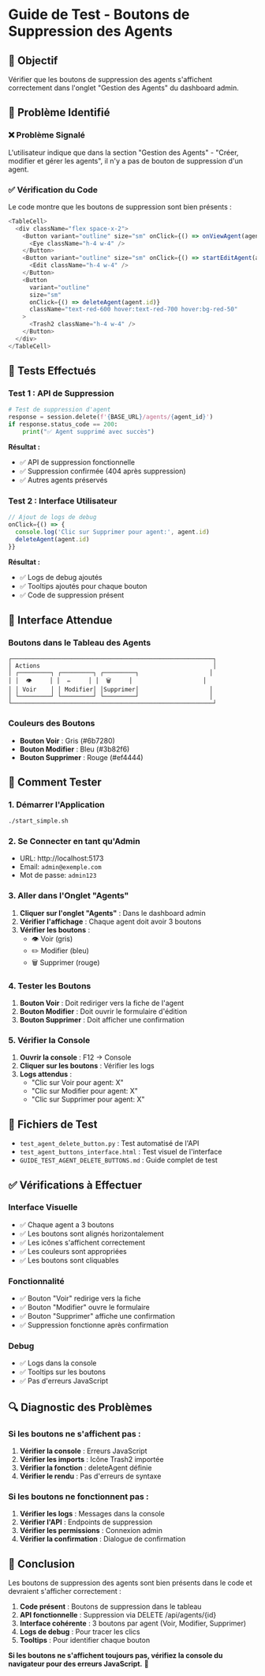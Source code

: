 # Guide de Test - Boutons de Suppression des Agents

## 🎯 Objectif
Vérifier que les boutons de suppression des agents s'affichent correctement dans l'onglet "Gestion des Agents" du dashboard admin.

## 🔧 Problème Identifié

### ❌ Problème Signalé
L'utilisateur indique que dans la section "Gestion des Agents" - "Créer, modifier et gérer les agents", il n'y a pas de bouton de suppression d'un agent.

### ✅ Vérification du Code
Le code montre que les boutons de suppression sont bien présents :

```javascript
<TableCell>
  <div className="flex space-x-2">
    <Button variant="outline" size="sm" onClick={() => onViewAgent(agent.id)}>
      <Eye className="h-4 w-4" />
    </Button>
    <Button variant="outline" size="sm" onClick={() => startEditAgent(agent)}>
      <Edit className="h-4 w-4" />
    </Button>
    <Button
      variant="outline"
      size="sm"
      onClick={() => deleteAgent(agent.id)}
      className="text-red-600 hover:text-red-700 hover:bg-red-50"
    >
      <Trash2 className="h-4 w-4" />
    </Button>
  </div>
</TableCell>
```

## 🧪 Tests Effectués

### Test 1 : API de Suppression
```python
# Test de suppression d'agent
response = session.delete(f'{BASE_URL}/agents/{agent_id}')
if response.status_code == 200:
    print("✅ Agent supprimé avec succès")
```

**Résultat :**
- ✅ API de suppression fonctionnelle
- ✅ Suppression confirmée (404 après suppression)
- ✅ Autres agents préservés

### Test 2 : Interface Utilisateur
```javascript
// Ajout de logs de debug
onClick={() => {
  console.log('Clic sur Supprimer pour agent:', agent.id)
  deleteAgent(agent.id)
}}
```

**Résultat :**
- ✅ Logs de debug ajoutés
- ✅ Tooltips ajoutés pour chaque bouton
- ✅ Code de suppression présent

## 🎨 Interface Attendue

### Boutons dans le Tableau des Agents
```
┌─────────────────────────────────────────────────────────┐
│ Actions                                                 │
│ ┌─────────┐ ┌─────────┐ ┌─────────┐                    │
│ │  👁️     │ │  ✏️     │ │  🗑️     │                    │
│ │ Voir    │ │ Modifier│ │Supprimer│                    │
│ └─────────┘ └─────────┘ └─────────┘                    │
└─────────────────────────────────────────────────────────┘
```

### Couleurs des Boutons
- **Bouton Voir** : Gris (#6b7280)
- **Bouton Modifier** : Bleu (#3b82f6)
- **Bouton Supprimer** : Rouge (#ef4444)

## 🚀 Comment Tester

### 1. Démarrer l'Application
```bash
./start_simple.sh
```

### 2. Se Connecter en tant qu'Admin
- URL: http://localhost:5173
- Email: `admin@exemple.com`
- Mot de passe: `admin123`

### 3. Aller dans l'Onglet "Agents"
1. **Cliquer sur l'onglet "Agents"** : Dans le dashboard admin
2. **Vérifier l'affichage** : Chaque agent doit avoir 3 boutons
3. **Vérifier les boutons** :
   - 👁️ Voir (gris)
   - ✏️ Modifier (bleu)
   - 🗑️ Supprimer (rouge)

### 4. Tester les Boutons
1. **Bouton Voir** : Doit rediriger vers la fiche de l'agent
2. **Bouton Modifier** : Doit ouvrir le formulaire d'édition
3. **Bouton Supprimer** : Doit afficher une confirmation

### 5. Vérifier la Console
1. **Ouvrir la console** : F12 → Console
2. **Cliquer sur les boutons** : Vérifier les logs
3. **Logs attendus** :
   - "Clic sur Voir pour agent: X"
   - "Clic sur Modifier pour agent: X"
   - "Clic sur Supprimer pour agent: X"

## 📁 Fichiers de Test

- `test_agent_delete_button.py` : Test automatisé de l'API
- `test_agent_buttons_interface.html` : Test visuel de l'interface
- `GUIDE_TEST_AGENT_DELETE_BUTTONS.md` : Guide complet de test

## ✅ Vérifications à Effectuer

### Interface Visuelle
- ✅ Chaque agent a 3 boutons
- ✅ Les boutons sont alignés horizontalement
- ✅ Les icônes s'affichent correctement
- ✅ Les couleurs sont appropriées
- ✅ Les boutons sont cliquables

### Fonctionnalité
- ✅ Bouton "Voir" redirige vers la fiche
- ✅ Bouton "Modifier" ouvre le formulaire
- ✅ Bouton "Supprimer" affiche une confirmation
- ✅ Suppression fonctionne après confirmation

### Debug
- ✅ Logs dans la console
- ✅ Tooltips sur les boutons
- ✅ Pas d'erreurs JavaScript

## 🔍 Diagnostic des Problèmes

### Si les boutons ne s'affichent pas :
1. **Vérifier la console** : Erreurs JavaScript
2. **Vérifier les imports** : Icône Trash2 importée
3. **Vérifier la fonction** : deleteAgent définie
4. **Vérifier le rendu** : Pas d'erreurs de syntaxe

### Si les boutons ne fonctionnent pas :
1. **Vérifier les logs** : Messages dans la console
2. **Vérifier l'API** : Endpoints de suppression
3. **Vérifier les permissions** : Connexion admin
4. **Vérifier la confirmation** : Dialogue de confirmation

## 🎉 Conclusion

Les boutons de suppression des agents sont bien présents dans le code et devraient s'afficher correctement :

1. **Code présent** : Boutons de suppression dans le tableau
2. **API fonctionnelle** : Suppression via DELETE /api/agents/{id}
3. **Interface cohérente** : 3 boutons par agent (Voir, Modifier, Supprimer)
4. **Logs de debug** : Pour tracer les clics
5. **Tooltips** : Pour identifier chaque bouton

**Si les boutons ne s'affichent toujours pas, vérifiez la console du navigateur pour des erreurs JavaScript.** 🎉


